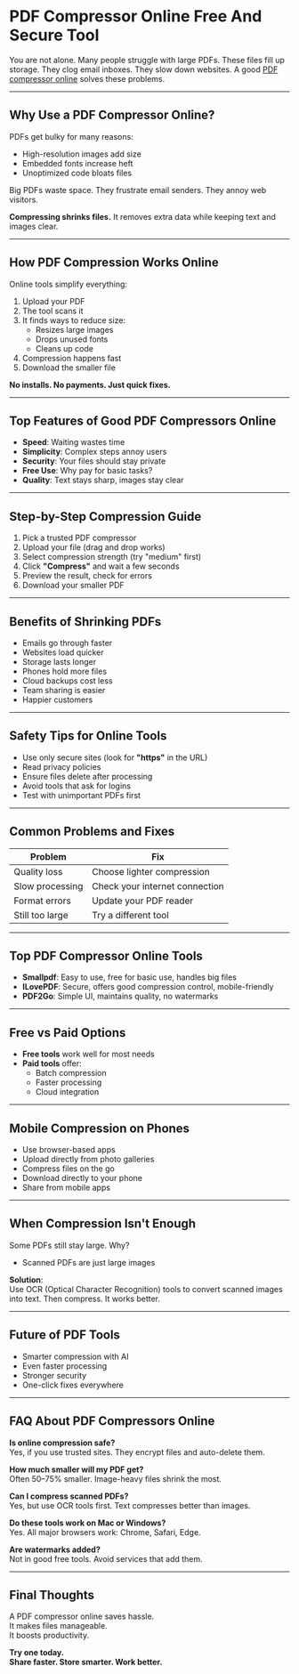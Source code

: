 # PDF Compressor Online Free And Secure Tool

You are not alone. Many people struggle with large PDFs. These files fill up storage. They clog email inboxes. They slow down websites. A good [PDF compressor online](https://pdfcompressoronline.com/) solves these problems.

---

## Why Use a PDF Compressor Online?

PDFs get bulky for many reasons:

- High-resolution images add size  
- Embedded fonts increase heft  
- Unoptimized code bloats files  

Big PDFs waste space. They frustrate email senders. They annoy web visitors.

**Compressing shrinks files.** It removes extra data while keeping text and images clear.

---

## How PDF Compression Works Online

Online tools simplify everything:

1. Upload your PDF  
2. The tool scans it  
3. It finds ways to reduce size:
   - Resizes large images
   - Drops unused fonts
   - Cleans up code  
4. Compression happens fast  
5. Download the smaller file  

**No installs. No payments. Just quick fixes.**

---

## Top Features of Good PDF Compressors Online

- **Speed**: Waiting wastes time  
- **Simplicity**: Complex steps annoy users  
- **Security**: Your files should stay private  
- **Free Use**: Why pay for basic tasks?  
- **Quality**: Text stays sharp, images stay clear  

---

## Step-by-Step Compression Guide

1. Pick a trusted PDF compressor  
2. Upload your file (drag and drop works)  
3. Select compression strength (try "medium" first)  
4. Click **"Compress"** and wait a few seconds  
5. Preview the result, check for errors  
6. Download your smaller PDF  

---

## Benefits of Shrinking PDFs

- Emails go through faster  
- Websites load quicker  
- Storage lasts longer  
- Phones hold more files  
- Cloud backups cost less  
- Team sharing is easier  
- Happier customers  

---

## Safety Tips for Online Tools

- Use only secure sites (look for **"https"** in the URL)  
- Read privacy policies  
- Ensure files delete after processing  
- Avoid tools that ask for logins  
- Test with unimportant PDFs first  

---

## Common Problems and Fixes

| Problem          | Fix                            |
|------------------|---------------------------------|
| Quality loss     | Choose lighter compression      |
| Slow processing  | Check your internet connection  |
| Format errors    | Update your PDF reader          |
| Still too large  | Try a different tool            |

---

## Top PDF Compressor Online Tools

- **Smallpdf**: Easy to use, free for basic use, handles big files  
- **ILovePDF**: Secure, offers good compression control, mobile-friendly  
- **PDF2Go**: Simple UI, maintains quality, no watermarks  

---

## Free vs Paid Options

- **Free tools** work well for most needs  
- **Paid tools** offer:
  - Batch compression
  - Faster processing
  - Cloud integration  

---

## Mobile Compression on Phones

- Use browser-based apps  
- Upload directly from photo galleries  
- Compress files on the go  
- Download directly to your phone  
- Share from mobile apps  

---

## When Compression Isn't Enough

Some PDFs still stay large. Why?

- Scanned PDFs are just large images  

**Solution**:  
Use OCR (Optical Character Recognition) tools to convert scanned images into text. Then compress. It works better.

---

## Future of PDF Tools

- Smarter compression with AI  
- Even faster processing  
- Stronger security  
- One-click fixes everywhere  

---

## FAQ About PDF Compressors Online

**Is online compression safe?**  
Yes, if you use trusted sites. They encrypt files and auto-delete them.

**How much smaller will my PDF get?**  
Often 50–75% smaller. Image-heavy files shrink the most.

**Can I compress scanned PDFs?**  
Yes, but use OCR tools first. Text compresses better than images.

**Do these tools work on Mac or Windows?**  
Yes. All major browsers work: Chrome, Safari, Edge.

**Are watermarks added?**  
Not in good free tools. Avoid services that add them.

---

## Final Thoughts

A PDF compressor online saves hassle.  
It makes files manageable.  
It boosts productivity.

**Try one today.**  
**Share faster. Store smarter. Work better.**
